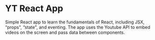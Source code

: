 # YT React App

Simple React app to learn the fundamentals of React, including JSX, “props", “state", and eventing. The app uses the Youtube API to embed videos on the screen and pass data between components.
